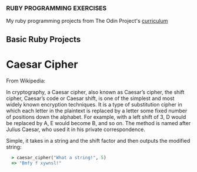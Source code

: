 ### RUBY PROGRAMMING EXERCISES

My ruby programming projects from The Odin Project's [curriculum](https://www.theodinproject.com/courses/ruby-programming)

## Basic Ruby Projects

# Caesar Cipher

From Wikipedia:

In cryptography, a Caesar cipher, also known as Caesar’s cipher, the shift cipher, Caesar’s code or Caesar shift, is one of the simplest and most widely known encryption techniques. It is a type of substitution cipher in which each letter in the plaintext is replaced by a letter some fixed number of positions down the alphabet. For example, with a left shift of 3, D would be replaced by A, E would become B, and so on. The method is named after Julius Caesar, who used it in his private correspondence.

Simple, it takes in a string and the shift factor and then outputs the modified string:

```ruby
  > caesar_cipher("What a string!", 5)
  => "Bmfy f xywnsl!"
```

